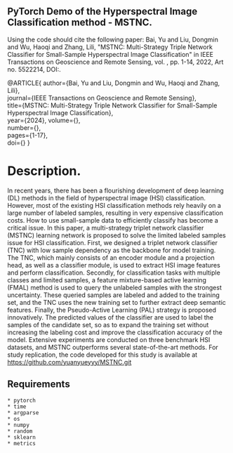 ## PyTorch Demo of the Hyperspectral Image Classification method - MSTNC.
Using the code should cite the following paper:
Bai, Yu and Liu, Dongmin and Wu, Haoqi and Zhang, Lili, "MSTNC: Multi-Strategy Triple Network Classifier for Small-Sample Hyperspectral Image Classification" in IEEE Transactions on Geoscience and Remote Sensing, vol. , pp. 1-14, 2022, Art no. 5522214,  DOI:.

@ARTICLE{
    author={Bai, Yu and Liu, Dongmin and Wu, Haoqi and Zhang, Lili},  
    journal={IEEE Transactions on Geoscience and Remote Sensing},   
    title={MSTNC: Multi-Strategy Triple Network Classifier for Small-Sample Hyperspectral Image Classification},   
    year={2024}, 
    volume={},  
    number={},  
    pages={1-17},  
    doi={}
}



# Description.
 In recent years, there has been a flourishing development of deep learning (DL) methods in the field of hyperspectral image (HSI) classification. However, most of the existing HSI classification methods rely heavily on a large number of labeled samples, resulting in very expensive classification costs. How to use small-sample data to efficiently classify has become a critical issue. In this paper, a multi-strategy triplet network classifier (MSTNC) learning network is proposed to solve the limited labeled samples issue for HSI classification. First, we designed a triplet network classifier (TNC) with low sample dependency as the backbone for model training. The TNC, which mainly consists of an encoder module and a projection head, as well as a classifier module, is used to extract HSI image features and perform classification. Secondly, for classification tasks with multiple classes and limited samples, a feature mixture-based active learning (FMAL) method is used to query the unlabeled samples with the strongest uncertainty. These queried samples are labeled and added to the training set, and the TNC uses the new training set to further extract deep semantic features. Finally, the Pseudo-Active Learning (PAL) strategy is proposed innovatively. The predicted values of the classifier are used to label the samples of the candidate set, so as to expand the training set without increasing the labeling cost and improve the classification accuracy of the model. Extensive experiments are conducted on three benchmark HSI datasets, and MSTNC outperforms several state-of-the-art methods. For study replication, the code developed for this study is available at https://github.com/yuanyueyyy/MSTNC.git

## Requirements
```
* pytorch
* time
* argparse
* os
* numpy
* random
* sklearn
* metrics
```

